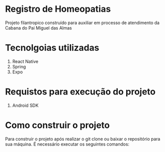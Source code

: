 # Registro de Homeopatias
Projeto filantropico construído para auxiliar em processo de atendimento da Cabana do Pai Miguel das Almas

# Tecnolgoias utilizadas

1. React Native
2. Spring
3. Expo

# Requistos para execução do projeto
1. Android SDK

# Como construir o projeto
Para construir o projeto após realizar o git clone ou baixar o repositório para sua máquina. É necessário executar os seguintes comandos:

```

```